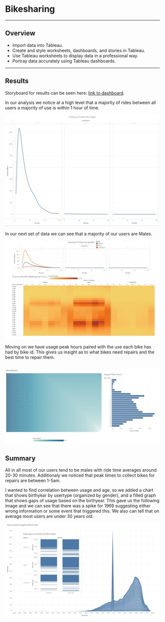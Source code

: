# Bikesharing

---

## Overview


- Import data into Tableau.
- Create and style worksheets, dashboards, and stories in Tableau.
- Use Tableau worksheets to display data in a professional way.
- Portray data accurately using Tableau dashboards.

---

## Results
Storyboard for results can be seen here:
[link to dashboard](https://public.tableau.com/app/profile/morgan.peterson/viz/NYCCitibikeanalysis_16374548692750/NYCCitibikeanalysis?publish=yes "link to dashboard").

In our analysis we notice at a high level that a majority of rides between all users a majority of use is within 1 hour of time.

![alt_text](overview_trip_duration.jpg)

In our next set of data we can see that a majority of our users are Males.

![alt_text](overview_gender_usage.jpg)

Moving on we have usage peak hours paired with the use each bike has had by bike id. This gives us insight as to what bikes need repairs and the best time to repair them.

![alt_text](overview_bike_repairs.jpg)
---

## Summary

All in all most of our users tend to be males with ride time averages around 20-30 minutes. Additionaly we noticed that peak times to collect bikes for repairs are between 1-5am.

I wanted to find correlation between usage and age, so we added a chart that shows birthyear by usertype (organized by gender), and a filled graph that shows gaps of usage based on the birthyear. This gave us the following image and we can see that there was a spike for 1969 suggesting either wrong information or some event that triggered this. We also can tell that on average most users are under 30 years old. 

![alt_text](overview_birthyear.jpg)
